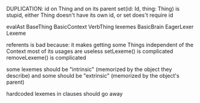

DUPLICATION: id on Thing and on its parent
set(id: Id, thing: Thing) is stupid, either Thing doesn't have its own id, or set does't require id


evalAst
BaseThing
BasicContext
VerbThing
lexemes
BasicBrain
EagerLexer
Lexeme

referents is bad because:
	it makes getting some Things independent of the Context
	most of its usages are useless
	setLexeme() is complicated
	removeLexeme() is complicated
	
some lexemes should be "intrinsic" (memorized by the object they describe) and some should be "extrinsic" (memorized by the object's parent)


hardcoded lexemes in clauses should go away